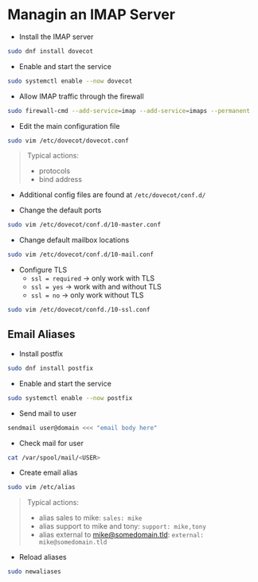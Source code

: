 # Managin an IMAP Server

- Install the IMAP server
```bash
sudo dnf install dovecot
```

- Enable and start the service
```bash
sudo systemctl enable --now dovecot
```

- Allow IMAP traffic through the firewall
```bash
sudo firewall-cmd --add-service=imap --add-service=imaps --permanent
```

- Edit the main configuration file
```bash
sudo vim /etc/dovecot/dovecot.conf
```

> Typical actions:  
>  - protocols  
>  - bind address  

- Additional config files are found at `/etc/dovecot/conf.d/`

- Change the default ports
```bash
sudo vim /etc/dovecot/conf.d/10-master.conf
```
- Change default mailbox locations
```bash
sudo vim /etc/dovecot/conf.d/10-mail.conf
```
- Configure TLS
  - `ssl = required` -> only work with TLS
  - `ssl = yes` -> work with and without TLS
  - `ssl = no` -> only work without TLS
```bash
sudo vim /etc/dovecot/confd./10-ssl.conf
```

## Email Aliases

- Install postfix
```bash
sudo dnf install postfix
```
- Enable and start the service
```bash
sudo systemctl enable --now postfix
```

- Send mail to user
```bash
sendmail user@domain <<< "email body here"
```

- Check mail for user
```bash
cat /var/spool/mail/<USER>
```

- Create email alias
```bash
sudo vim /etc/alias
```

> Typical actions:  
>  - alias sales to mike: `sales: mike`  
>  - alias support to mike and tony: `support: mike,tony`  
>  - alias external to mike@somedomain.tld: `external: mike@somedomain.tld`  

- Reload aliases
```bash
sudo newaliases
```

